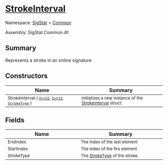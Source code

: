 # [StrokeInterval](./StrokeInterval.md)

Namespace: [SigStat]() > [Common](./README.md)

Assembly: SigStat.Common.dll

## Summary
Represents a stroke in an online signature

## Constructors

| Name<div><a href="#"><img width=400></a></div> | Summary<div><a href="#"><img width=475></a></div> | 
| --- | --- | 
| <sub>StrokeInterval ( [`Int32`](https://docs.microsoft.com/en-us/dotnet/api/System.Int32), [`Int32`](https://docs.microsoft.com/en-us/dotnet/api/System.Int32), [`StrokeType`](./StrokeType.md) )</sub> | <sub>Initializes a new instance of the [StrokeInterval](./SigStat/Common/StrokeInterval.md) struct.</sub> | 


## Fields

| Name<div><a href="#"><img width=400></a></div> | Summary<div><a href="#"><img width=475></a></div> | 
| --- | --- | 
| <sub>EndIndex</sub> | <sub>The index of the last element</sub> | 
| <sub>StartIndex</sub> | <sub>The index of the firs element</sub> | 
| <sub>StrokeType</sub> | <sub>The [StrokeType](./SigStat/Common/StrokeInterval.md) of the stroke.</sub> | 


